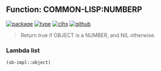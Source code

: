 ## Function: COMMON-LISP:NUMBERP
[![package](https://img.shields.io/badge/Package-COMMON--LISP-5f9ea0.svg?style=social&colorA=999999)](../) [![type](https://img.shields.io/badge/Type-Function-5f9ea0.svg?style=social&colorA=999999)](../#function) [![clhs](https://img.shields.io/badge/CLHS-NUMBERP-5f9ea0.svg?style=social&colorA=999999)](http://www.lispworks.com/documentation/HyperSpec/Body/f_nump.htm) [![github](https://img.shields.io/badge/GitHub-View_the_source-5f9ea0.svg?style=social&colorA=999999&logo=github)](https://github.com/sbcl/sbcl/blob/master/src/code/pred.lisp/) 

> Return true if OBJECT is a NUMBER, and NIL otherwise.

### Lambda list
```cl
(sb-impl::object)
```

